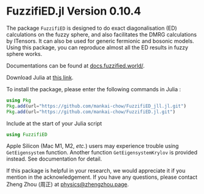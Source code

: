# FuzzifiED.jl Version 0.10.4

The package `FuzzifiED` is designed to do exact diagonalisation (ED) calculations on the fuzzy sphere, and also facilitates the DMRG calculations by ITensors. It can also be used for generic fermionic and bosonic models. Using this package, you can reproduce almost all the ED results in fuzzy sphere works.

Documentations can be found at [docs.fuzzified.world/](https://docs.fuzzified.world/).

Download Julia at [this link](https://julialang.org/downloads/). 

To install the package, please enter the following commands in Julia :
```julia
using Pkg
Pkg.add(url="https://github.com/mankai-chow/FuzzifiED_jll.jl.git")
Pkg.add(url="https://github.com/mankai-chow/FuzzifiED.jl.git")
```
Include at the start of your Julia script
```julia
using FuzzifiED
```

Apple Silicon (Mac M1, M2, _etc._) users may experience trouble using `GetEigensystem` function. Another function `GetEigensystemKrylov` is provided instead. See documentation for detail.

If this package is helpful in your research, we would appreciate it if you mention in the acknowledgement. If you have any questions, please contact Zheng Zhou (周正) at [physics@zhengzhou.page](mailto:physics@zhengzhou.page).
